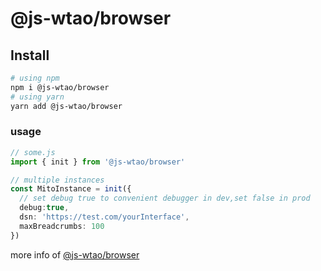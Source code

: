 # @js-wtao/browser


## Install

```bash
# using npm
npm i @js-wtao/browser
# using yarn
yarn add @js-wtao/browser
```

### usage

```typescript
// some.js
import { init } from '@js-wtao/browser'

// multiple instances
const MitoInstance = init({
  // set debug true to convenient debugger in dev,set false in prod
  debug:true,
  dsn: 'https://test.com/yourInterface',
  maxBreadcrumbs: 100
})
```

more info of [@js-wtao/browser](https://mitojs.github.io/mito-doc/#/sdk/guide/browser)

